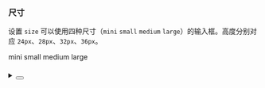 ### 尺寸

设置 `size` 可以使用四种尺寸（`mini` `small` `medium` `large`）的输入框。高度分别对应 `24px`、`28px`、`32px`、`36px`。

<div class="cell-demo vp-raw">
  <div style="margin-bottom: 20px;">
    <yc-radio-group
      v-model="size"
      type="button">
      <yc-radio value="mini">mini</yc-radio>
      <yc-radio value="small">small</yc-radio>
      <yc-radio value="medium">medium</yc-radio>
      <yc-radio value="large">large</yc-radio>
    </yc-radio-group>
  </div>
  <yc-date-picker
    :size="size"
    style="width: 254px;" />
</div>

<script setup>
import { ref } from 'vue';
const size = ref('small');
</script>

<details>
<summary>
 <button class="code-btn"  >
    <icon-code />
 </button>
</summary>

```vue
<template>
  <div style="margin-bottom: 20px;">
    <yc-radio-group
      v-model="size"
      type="button">
      <yc-radio value="mini">mini</yc-radio>
      <yc-radio value="small">small</yc-radio>
      <yc-radio value="medium">medium</yc-radio>
      <yc-radio value="large">large</yc-radio>
    </yc-radio-group>
  </div>
  <yc-date-picker
    :size="size"
    style="width: 254px;" />
</template>

<script setup>
import { ref } from 'vue';
const size = ref('small');
</script>
```

</details>
